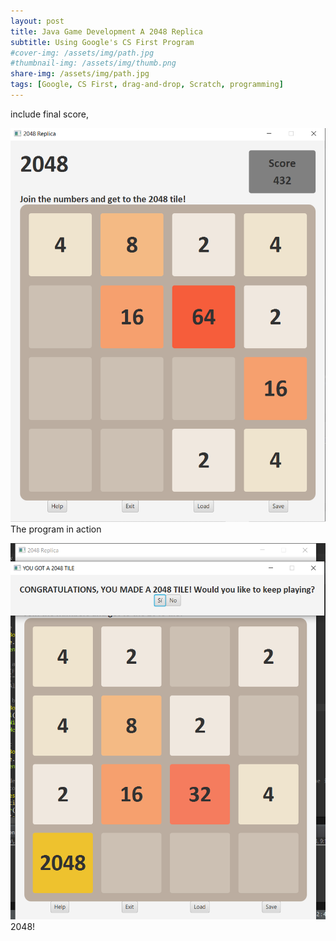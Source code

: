 ```yaml
---
layout: post
title: Java Game Development A 2048 Replica
subtitle: Using Google's CS First Program
#cover-img: /assets/img/path.jpg
#thumbnail-img: /assets/img/thumb.png
share-img: /assets/img/path.jpg
tags: [Google, CS First, drag-and-drop, Scratch, programming]
---
```



include final score, 




![programInAction](/assets/img/snip1.PNG)
The program in action

![2048SuccessScreen](/assets/img/withLabel.PNG)
2048!
